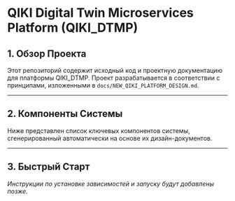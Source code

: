 # QIKI Digital Twin Microservices Platform (QIKI_DTMP)

## 1. Обзор Проекта

Этот репозиторий содержит исходный код и проектную документацию для платформы QIKI_DTMP.
Проект разрабатывается в соответствии с принципами, изложенными в `docs/NEW_QIKI_PLATFORM_DESIGN.md`.

---

## 2. Компоненты Системы

Ниже представлен список ключевых компонентов системы, сгенерированный автоматически на основе их дизайн-документов.



---

## 3. Быстрый Старт

*Инструкции по установке зависимостей и запуску будут добавлены позже.*